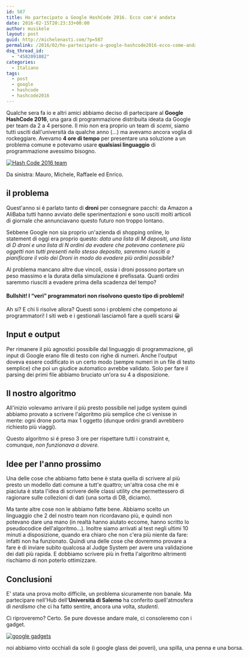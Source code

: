 ```yaml
---
id: 587
title: Ho partecipato a Google HashCode 2016. Ecco com'é andata
date: 2016-02-15T20:23:33+00:00
author: musikele
layout: post
guid: http://michelenasti.com/?p=587
permalink: /2016/02/ho-partecipato-a-google-hashcode2016-ecco-come-andata/
dsq_thread_id:
  - "4582091882"
categories:
  - Italiano
tags:
  - post
  - google
  - hashcode
  - hashcode2016
---
```

Qualche sera fa io e altri amici abbiamo deciso di partecipare al **Google HashCode 2016**, una gara di programmazione distribuita ideata da Google per team da 2 a 4 persone. Il mio non era proprio un team di _scemi_, siamo tutti usciti dall'università da qualche anno (...) ma avevamo ancora voglia di rockeggiare. Avevamo **4 ore di tempo** per presentare una soluzione a un problema comune e potevamo usare **qualsiasi linguaggio** di programmazione avessimo bisogno.

<div id="attachment_589" style="width: 710px" class="wp-caption aligncenter">
  <a href="https://i2.wp.com/michelenasti.com/wp-content/uploads/2016/02/2016-02-11-19.47.12.jpg" rel="attachment wp-att-589"><img class="wp-image-589 size-large" src="https://i1.wp.com/michelenasti.com/wp-content/uploads/2016/02/2016-02-11-19.47.12-1024x768.jpg?fit=700%2C525" alt="Hash Code 2016 team " srcset="https://i2.wp.com/michelenasti.com/wp-content/uploads/2016/02/2016-02-11-19.47.12.jpg?resize=1024%2C768 1024w, https://i2.wp.com/michelenasti.com/wp-content/uploads/2016/02/2016-02-11-19.47.12.jpg?resize=300%2C225 300w, https://i2.wp.com/michelenasti.com/wp-content/uploads/2016/02/2016-02-11-19.47.12.jpg?resize=768%2C576 768w, https://i2.wp.com/michelenasti.com/wp-content/uploads/2016/02/2016-02-11-19.47.12.jpg?resize=700%2C525 700w, https://i2.wp.com/michelenasti.com/wp-content/uploads/2016/02/2016-02-11-19.47.12.jpg?w=1840 1840w" sizes="(max-width: 700px) 100vw, 700px" data-recalc-dims="1" /></a>
  
  <p class="wp-caption-text">
    Da sinistra: Mauro, Michele, Raffaele ed Enrico.
  </p>
</div>

## il problema

Quest'anno si é parlato tanto di **droni** per consegnare pacchi: da Amazon a AliBaba tutti hanno avviato delle sperimentazioni e sono usciti molti articoli di giornale che annunciavano questo futuro non troppo lontano.

Sebbene Google non sia proprio un'azienda di shopping online, lo statement di oggi era proprio questo: _data una lista di M depositi, una lista di D droni e una lista di N ordini da evadere che potevano contenere più oggetti non tutti presenti nello stesso deposito, saremmo riusciti a pianificare il volo dei Droni in modo da evadere più ordini possibile?_ 

Al problema mancano altre due vincoli, ossia i droni possono portare un peso massimo e la durata della simulazione é prefissata. Quanti ordini saremmo riusciti a evadere prima della scadenza del tempo?

#### Bullshit! I &#8220;veri&#8221; programmatori non risolvono questo tipo di problemi!

Ah si? E chi li risolve allora? Questi sono i problemi che competono ai programmatori! I siti web e i gestionali lasciamoli fare a quelli scarsi 😀

## Input e output

Per rimanere il più agnostici possibile dal linguaggio di programmazione, gli input di Google erano file di testo con righe di numeri. Anche l'output doveva essere codificato in un certo modo (sempre numeri in un file di testo semplice) che poi un giudice automatico avrebbe validato. Solo per fare il parsing dei primi file abbiamo bruciato un'ora su 4 a disposizione.

## Il nostro algoritmo

All'inizio volevamo arrivare il più presto possibile nel judge system quindi abbiamo provato a scrivere l'algoritmo più semplice che ci venisse in mente: ogni drone porta max 1 oggetto (dunque ordini grandi avrebbero richiesto più viaggi).
  
Questo algoritmo si é preso 3 ore per rispettare tutti i constraint e, comunque, _non funzionava a dovere._

## Idee per l'anno prossimo

Una delle cose che abbiamo fatto bene è stata quella di scrivere al più presto un modello dati comune a tutt'e quattro; un'altra cosa che mi è piaciuta è stata l'idea di scrivere delle classi utility che permettessero di ragionare sulle collezioni di dati (una sorta di DB, diciamo).

Ma tante altre cose non le abbiamo fatte bene. Abbiamo scelto un linguaggio che 2 del nostro team non ricordavano più, e quindi non potevano dare una mano (in realtà hanno aiutato eccome, hanno scritto lo pseudocodice dell'algoritmo...). Inoltre siamo arrivati al test negli ultimi 10 minuti a disposizione, quando era chiaro che non c'era più niente da fare: infatti non ha funzionato. Quindi una delle cose che dovremmo provare a fare è di inviare subito qualcosa al Judge System per avere una validazione dei dati più rapida. E dobbiamo scrivere più in fretta l'algoritmo altrimenti rischiamo di non poterlo ottimizzare.

## Conclusioni

E' stata una prova molto difficile, un problema sicuramente non banale. Ma partecipare nell'Hub dell'**Università di Salerno** ha conferito quell'atmosfera di _nerdismo_ che ci ha fatto sentire, ancora una volta, _studenti_.

Ci riproveremo? Certo. Se pure dovesse andare male, ci consoleremo con i gadget.

<div id="attachment_590" style="width: 710px" class="wp-caption aligncenter">
  <a href="https://i2.wp.com/michelenasti.com/wp-content/uploads/2016/02/2016-02-11-18.31.36.jpg" rel="attachment wp-att-590"><img class="wp-image-590 size-large" src="https://i2.wp.com/michelenasti.com/wp-content/uploads/2016/02/2016-02-11-18.31.36-1024x768.jpg?fit=700%2C525" alt="google gadgets " srcset="https://i2.wp.com/michelenasti.com/wp-content/uploads/2016/02/2016-02-11-18.31.36.jpg?resize=1024%2C768 1024w, https://i2.wp.com/michelenasti.com/wp-content/uploads/2016/02/2016-02-11-18.31.36.jpg?resize=300%2C225 300w, https://i2.wp.com/michelenasti.com/wp-content/uploads/2016/02/2016-02-11-18.31.36.jpg?resize=768%2C576 768w, https://i2.wp.com/michelenasti.com/wp-content/uploads/2016/02/2016-02-11-18.31.36.jpg?resize=700%2C525 700w, https://i2.wp.com/michelenasti.com/wp-content/uploads/2016/02/2016-02-11-18.31.36.jpg?w=1840 1840w, https://i2.wp.com/michelenasti.com/wp-content/uploads/2016/02/2016-02-11-18.31.36.jpg?w=2760 2760w" sizes="(max-width: 700px) 100vw, 700px" data-recalc-dims="1" /></a>
  
  <p class="wp-caption-text">
    noi abbiamo vinto occhiali da sole (i google glass dei poveri), una spilla, una penna e una borsa.
  </p>
</div>